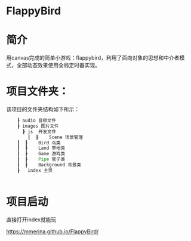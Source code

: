 # FlappyBird

# 简介
用canvas完成的简单小游戏：flappybird，利用了面向对象的思想和中介者模式，全部动态效果使用全局定时器实现。

# 项目文件夹：
该项目的文件夹结构如下所示：<br>
```javascript
    ┠ audio 音频文件
    ┠ images 图片文件
	  ┠ js 	开发文件
		┃  ┠	Scene 场景管理
    ┃  ┠	Bird 鸟类
    ┃  ┠	Land 草地类
    ┃  ┠	Game 游戏类
    ┃  ┠	Pipe 管子类
    ┃  ┠	Background 背景类
    ┠	index 主页
		
```
# 项目启动
直接打开index就能玩

https://mmerina.github.io/FlappyBird/

